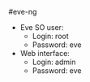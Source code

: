 #eve-ng

- Eve SO user: 
	- Login: root
    - Password: eve
- Web interface:
	- Login: admin
    - Password: eve